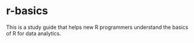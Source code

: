 # r-basics
This is a study guide that helps new R programmers understand the basics of R for data analytics. 
